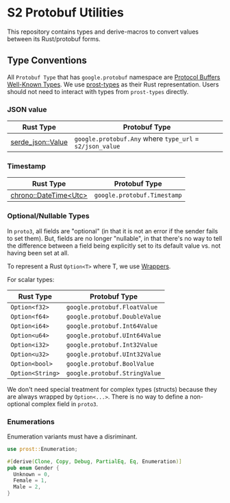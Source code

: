 # S2 Protobuf Utilities

This repository contains types and derive-macros to convert values between its Rust/protobuf forms.

## Type Conventions

All `Protobuf Type` that has `google.protobuf` namespace are [Protocol Buffers Well-Known Types](https://developers.google.com/protocol-buffers/docs/reference/google.protobuf). We use [prost-types](https://docs.rs/prost-types/0.5.0/prost_types/) as their Rust representation. Users should not need to interact with types from `prost-types` directly.

### JSON value

| Rust Type                                                             | Protobuf Type                                            |
| --------------------------------------------------------------------- | -------------------------------------------------------- |
| [serde_json::Value](https://docs.serde.rs/serde_json/enum.Value.html) | `google.protobuf.Any` where `type_url` = `s2/json_value` |

### Timestamp

| Rust Type                                                                               | Protobuf Type               |
| --------------------------------------------------------------------------------------- | --------------------------- |
| [chrono::DateTime&lt;Utc&gt;](https://docs.rs/chrono/0.4.9/chrono/struct.DateTime.html) | `google.protobuf.Timestamp` |

### Optional/Nullable Types

In `proto3`, all fields are "optional" (in that it is not an error if the sender fails to set them). But, fields are no longer "nullable", in that there's no way to tell the difference between a field being explicitly set to its default value vs. not having been set at all.

To represent a Rust `Option<T>` where T, we use [Wrappers](https://github.com/protocolbuffers/protobuf/blob/master/src/google/protobuf/wrappers.proto).

For scalar types:

| Rust Type        | Protobuf Type                 |
| ---------------- | ----------------------------- |
| `Option<f32>`    | `google.protobuf.FloatValue`  |
| `Option<f64>`    | `google.protobuf.DoubleValue` |
| `Option<i64>`    | `google.protobuf.Int64Value`  |
| `Option<u64>`    | `google.protobuf.UInt64Value` |
| `Option<i32>`    | `google.protobuf.Int32Value`  |
| `Option<u32>`    | `google.protobuf.UInt32Value` |
| `Option<bool>`   | `google.protobuf.BoolValue`   |
| `Option<String>` | `google.protobuf.StringValue` |

We don't need special treatment for complex types (structs) because they are always wrapped by `Option<...>`. There is no way to define a non-optional complex field in `proto3`.

### Enumerations

Enumeration variants must have a disriminant.

```rust
use prost::Enumeration;

#[derive(Clone, Copy, Debug, PartialEq, Eq, Enumeration)]
pub enum Gender {
  Unknown = 0,
  Female = 1,
  Male = 2,
}
```

